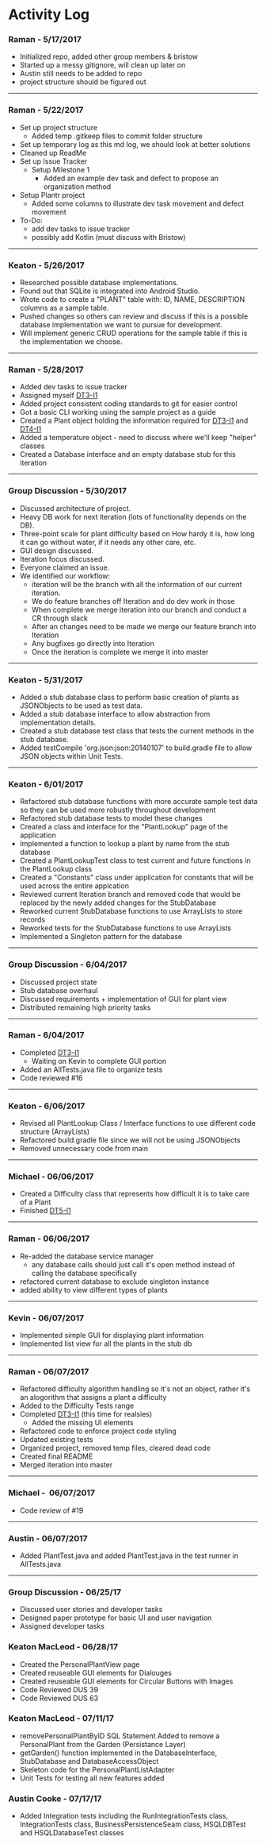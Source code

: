 # Activity Log

### Raman - 5/17/2017
- Initialized repo, added other group members & bristow
- Started up a messy gitignore, will clean up later on
- Austin still needs to be added to repo
- project structure should be figured out
---
### Raman - 5/22/2017
- Set up project structure
  - Added temp .gitkeep files to commit folder structure
- Set up temporary log as this md log, we should look at better solutions
- Cleaned up ReadMe
- Set up Issue Tracker
  - Setup Milestone 1
    - Added an example dev task and defect to propose an organization method
- Setup Plantr project
    - Added some columns to illustrate dev task movement and defect movement
- To-Do:
  - add dev tasks to issue tracker
  - possibly add Kotlin (must discuss with Bristow)
---
### Keaton - 5/26/2017
- Researched possible database implementations.
- Found out that SQLite is integrated into Android Studio.
- Wrote code to create a "PLANT" table with: ID, NAME, DESCRIPTION columns as a sample table.
- Pushed changes so others can review and discuss if this is a possible database implementation we want to pursue for development.
- Will implement generic CRUD operations for the sample table if this is the implementation we choose.
---
### Raman - 5/28/2017
- Added dev tasks to issue tracker
- Assigned myself [DT3-I1](https://github.com/Raman-Maan/plantr/issues/3)
- Added project consistent coding standards to git for easier control
- Got a basic CLI working using the sample project as a guide
- Created a Plant object holding the information required for [DT3-I1](https://github.com/Raman-Maan/plantr/issues/3) and [DT4-I1](https://github.com/Raman-Maan/plantr/issues/4)
- Added a temperature object - need to discuss where we'll keep "helper" classes
- Created a Database interface and an empty database stub for this iteration
---
### Group Discussion - 5/30/2017
- Discussed architecture of project.
- Heavy DB work for next iteration (lots of functionality depends on the DB).
- Three-point scale for plant difficulty based on How hardy it is, how long it can go without water, if it needs any other care, etc.
- GUI design discussed.
- Iteration focus discussed.
- Everyone claimed an issue.
- We identified our workflow:
  - iteration will be the branch with all the information of our current iteration. 
  - We do feature branches off Iteration and do dev work in those
  - When complete we merge iteration into our branch and conduct a CR through slack
  - After an changes need to be made we merge our feature branch into Iteration
  - Any bugfixes go directly into Iteration
  - Once the iteration is complete we merge it into master
---
### Keaton - 5/31/2017
- Added a stub database class to perform basic creation of plants as JSONObjects to be used as test data.
- Added a stub database interface to allow abstraction from implementation details.
- Created a stub database test class that tests the current methods in the stub database.
- Added testCompile 'org.json:json:20140107' to build.gradle file to allow JSON objects within Unit Tests.
---
### Keaton - 6/01/2017
- Refactored stub database functions with more accurate sample test data so they can be used more robustly throughout development
- Refactored stub database tests to model these changes
- Created a class and interface for the "PlantLookup" page of the application
- Implemented a function to lookup a plant by name from the stub database
- Created a PlantLookupTest class to test current and future functions in the PlantLookup class
- Created a "Constants" class under application for constants that will be used across the entire applcation
- Reviewed current Iteration branch and removed code that would be replaced by the newly added changes for the StubDatabase
- Reworked current StubDatabase functions to use ArrayLists to store records
- Reworked tests for the StubDatabase functions to use ArrayLists
- Implemented a Singleton pattern for the database
---
### Group Discussion - 6/04/2017
- Discussed project state
- Stub database overhaul
- Discussed requirements + implementation of GUI for plant view
- Distributed remaining high priority tasks
---
### Raman - 6/04/2017
- Completed [DT3-I1](https://github.com/Raman-Maan/plantr/issues/3)
  - Waiting on Kevin to complete GUI portion
- Added an AllTests.java file to organize tests
- Code reviewed #16
---
### Keaton - 6/06/2017
- Revised all PlantLookup Class / Interface functions to use different code structure (ArrayLists)
- Refactored build.gradle file since we will not be using JSONObjects
- Removed unnecessary code from main
---
### Michael - 06/06/2017
- Created a Difficulty class that represents how difficult it is to take care of a Plant
- Finished [DT5-I1](https://github.com/Raman-Maan/plantr/issues/5)
---
### Raman - 06/06/2017
- Re-added the database service manager
  - any database calls should just call it's open method instead of calling the database specifically
- refactored current database to exclude singleton instance
- added ability to view different types of plants
---
### Kevin - 06/07/2017
- Implemented simple GUI for displaying plant information
- Implemented list view for all the plants in the stub db
---
### Raman - 06/07/2017
- Refactored difficulty algorithm handling so it's not an object, rather it's an alogorithm that assigns a plant a difficulty
- Added to the Difficulty Tests range
- Completed [DT3-I1](https://github.com/Raman-Maan/plantr/issues/3) (this time for realsies)
  - Added the missing UI elements
- Refactored code to enforce project code styling
- Updated existing tests
- Organized project, removed temp files, cleared dead code
- Created final README
- Merged iteration into master
---
### Michael -  06/07/2017
- Code review of #19
---
### Austin - 06/07/2017
- Added PlantTest.java and added PlantTest.java in the test runner in AllTests.java
---
### Group Discussion - 06/25/17
- Discussed user stories and developer tasks
- Designed paper prototype for basic UI and user navigation
- Assigned developer tasks

### Keaton MacLeod - 06/28/17
- Created the PersonalPlantView page
- Created reuseable GUI elements for Dialouges 
- Created reuseable GUI elements for Circular Buttons with Images
- Code Reviewed DUS 39
- Code Reviewed DUS 63

### Keaton MacLeod - 07/11/17
- removePersonalPlantByID SQL Statement Added to remove a PersonalPlant from the Garden (Persistance Layer)
- getGarden() function implemented in the DatabaseInterface, StubDatabase and DatabaseAccessObject
- Skeleton code for the PersonalPlantListAdapter
- Unit Tests for testing all new features added

### Austin Cooke - 07/17/17
- Added Integration tests including the RunIntegrationTests class, IntegrationTests class, BusinessPersistenceSeam class, HSQLDBTest and HSQLDatabaseTest classes
